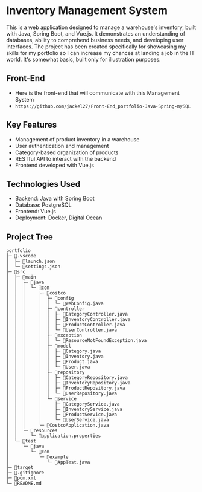 # Inventory Management System

This is a web application designed to manage a warehouse's inventory, built with Java, Spring Boot, and Vue.js. It demonstrates an understanding of databases, ability to comprehend business needs, and developing user interfaces. The project has been created specifically for showcasing my skills for my portfolio so I can increase my chances at landing a job in the IT world. It's somewhat basic, built only for illustration purposes.

## Front-End
- Here is the front-end that will communicate with this Management System
- ```https://github.com/jackel27/Front-End_portfolio-Java-Spring-mySQL```

## Key Features
- Management of product inventory in a warehouse
- User authentication and management
- Category-based organization of products
- RESTful API to interact with the backend
- Frontend developed with Vue.js

## Technologies Used
- Backend: Java with Spring Boot
- Database: PostgreSQL
- Frontend: Vue.js
- Deployment: Docker, Digital Ocean

## Project Tree
```
portfolio
├─ 📁.vscode
│  ├─ 📄launch.json
│  └─ 📄settings.json
├─ 📁src
│  ├─ 📁main
│  │  ├─ 📁java
│  │  │  └─ 📁com
│  │  │     ├─ 📁costco
│  │  │     │  ├─ 📁config
│  │  │     │  │  └─ 📄WebConfig.java
│  │  │     │  ├─ 📁controller
│  │  │     │  │  ├─ 📄CategoryController.java
│  │  │     │  │  ├─ 📄InventoryController.java
│  │  │     │  │  ├─ 📄ProductController.java
│  │  │     │  │  └─ 📄UserController.java
│  │  │     │  ├─ 📁exception
│  │  │     │  │  └─ 📄ResourceNotFoundException.java
│  │  │     │  ├─ 📁model
│  │  │     │  │  ├─ 📄Category.java
│  │  │     │  │  ├─ 📄Inventory.java
│  │  │     │  │  ├─ 📄Product.java
│  │  │     │  │  └─ 📄User.java
│  │  │     │  ├─ 📁repository
│  │  │     │  │  ├─ 📄CategoryRepository.java
│  │  │     │  │  ├─ 📄InventoryRepository.java
│  │  │     │  │  ├─ 📄ProductRepository.java
│  │  │     │  │  └─ 📄UserRepository.java
│  │  │     │  └─ 📁service
│  │  │     │     ├─ 📄CategoryService.java
│  │  │     │     ├─ 📄InventoryService.java
│  │  │     │     ├─ 📄ProductService.java
│  │  │     │     └─ 📄UserService.java
│  │  │     └─ 📄CostcoApplication.java
│  │  └─ 📁resources
│  │     └─ 📄application.properties
│  └─ 📁test
│     └─ 📁java
│        └─ 📁com
│           └─ 📁example
│              └─ 📄AppTest.java
├─ 📁target
├─ 📄.gitignore
├─ 📄pom.xml
└─ 📄README.md
```
